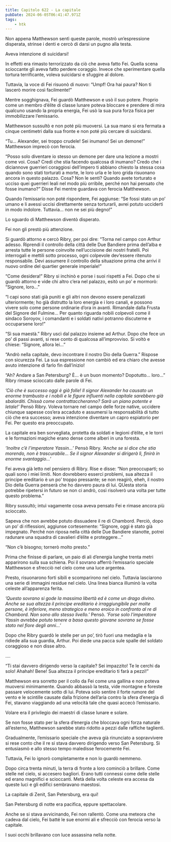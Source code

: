 ```yaml
---
title: Capitolo 622 - La capitale
pubDate: 2024-06-05T06:41:47.971Z
tags:
    - htk
---
```


Non appena Matthewson sentì queste parole, mostrò un’espressione disperata, strinse i denti e cercò di darsi un pugno alla testa.

Aveva intenzione di suicidarsi!

In effetti era rimasto terrorizzato da ciò che aveva fatto Fei. Quella scena scioccante gli aveva fatto perdere coraggio. Invece che sperimentare quella tortura terrificante, voleva suicidarsi e sfuggire al dolore.

Tuttavia, la voce di Fei risuonò di nuovo: “Umpf! Ora hai paura? Non ti lascerò morire così facilmente!”

Mentre sogghignava, Fei guardò Matthewson e usò il suo potere. Proprio come un membro d’élite di classe lunare poteva bloccare e prendere di mira qualcuno usando la propria energia, Fei usò la sua pura forza fisica per immobilizzare l’emissario.

Matthewson sussultò e non poté più muoversi. La sua mano si era fermata a cinque centimetri dalla sua fronte e non poté più cercare di suicidarsi.

“Tu… Alexander, sei troppo crudele! Sei inumano! Sei un demone!” Matthewson imprecò con ferocia.

“Posso solo diventare io stesso un demone per dare una lezione a mostri come voi. Cosa? Credi che stia facendo qualcosa di inumano? Credo che i diciannove guerrieri coraggiosi dell’impero ti abbiano chiesto la stessa cosa quando sono stati torturati a morte, le loro urla e le loro grida risuonano ancora in questo palazzo. Cosa? Non le senti? Quando avete torturato e ucciso quei guerrieri leali nel modo più orribile, perché non hai pensato che fosse inumano?” Disse Fei mentre guardava con ferocia Matthewson.

Quando l’emissario non poté rispondere, Fei aggiunse: “Se fossi stato un po’ umano e li avessi uccisi direttamente senza torturarli, avrei potuto ucciderti in modo indolore. Tuttavia… non ne sei più degno!”

Lo sguardo di Matthewson diventò disperato.

Fei non gli prestò più attenzione.

Si guardò attorno e cercò Ribry, per poi dire: “Torna nel campo con Arthur adesso. Riprendi il controllo della città delle Due Bandiere prima dell’alba e arresta tutte le persone coinvolte nell’uccisione dei nostri fratelli. Poi interrogali e mettili sotto processo, ogni colpevole dev’essere ritenuto responsabile. Devi assumere il controllo della situazione prima che arrivi il nuovo ordine del quartier generale imperiale!”

“Come desidera!” Ribry si inchinò e porse i suoi rispetti a Fei. Dopo che si guardò attorno e vide chi altro c’era nel palazzo, esitò un po’ e mormorò: “Signore, loro…”

“I capi sono stati già puniti e gli altri non devono essere penalizzati ulteriormente; ho già distrutto la loro energia e i loro canali, e possono vivere solo come persone ordinarie d’ora in avanti. Rimandale dalla Frusta del Signore del Fulmine… Per quanto riguarda nobili colpevoli come il sindaco Soroyov, i comandanti e i soldati nativi potranno discuterne e occuparsene loro!”

“Sì sua maestà.” Ribry uscì dal palazzo insieme ad Arthur. Dopo che fece un po’ di passi avanti, si rese conto di qualcosa all’improvviso. Si voltò e chiese: “Signore, allora lei…”

“Andrò nella capitale, devo incontrare il nostro Dio della Guerra.” Rispose con sicurezza Fei. La sua espressione non cambiò ed era chiaro che avesse avuto intenzione di farlo fin dall’inizio!

“Ah? Andare a San Petersburg? È… è un buon momento? Dopotutto… loro…” Ribry rimase scioccato dalle parole di Fei.

<em>’Ciò che è successo oggi è già folle! Il signor Alexander ha causato un enorme trambusto e i nobili e le figure influenti nella capitale sarebbero già sbalorditi. Chissà come contrattaccheranno? Sarà un piano potente e letale!’</em> Pensò Ribry. Voleva tornare nel campo delle forze native, uccidere chiunque sapesse cos’era accaduto e assumersi la responsabilità di tutto ciò che era successo; aveva intenzione diventare un capro espiatorio per Fei. Per questo era preoccupato.

La capitale era ben sorvegliata, protetta da soldati e legioni d’élite, e le torri e le formazioni magiche erano dense come alberi in una foresta.

<em>’Inoltre c’è l’imperatore Yassin…’</em> Pensò Ribry. <em>’Anche se si dice che stia morendo, non è trascurabile… Se il signor Alexander si dirigerà lì, finirà in enorme svantaggio…’</em>

Fei aveva già letto nel pensiero di Ribry. Rise e disse: “Non preoccuparti; so quali sono i miei limiti. Non dovrebbero esserci problemi, sua altezza il principe ereditario è un po’ troppo pressante; se non reagirò, eheh, il nostro Dio della Guerra penserà che ho davvero paura di lui. QUesta storia potrebbe ripetersi in futuro se non ci andrò, così risolverò una volta per tutte questo problema.”

Ribry sussultò; intuì vagamente cosa aveva pensato Fei e rimase ancora più scioccato.

Sapeva che non avrebbe potuto dissuadere il re di Chambord. Perciò, dopo un po’ di riflessioni, aggiunse cortesemente: “Signore, oggi è stato già impegnato. Perché non riposa nella città delle Due Bandiere stanotte, potrei radunare una squadra di cavalieri d’élite e proteggere…”

“Non c’è bisogno; tornerò molto presto.”

Prima che finisse di parlare, un paio di ali d’energia lunghe trenta metri apparirono sulla sua schiena. Poi il sovrano afferrò l’emissario speciale Matthewson e sfrecciò nel cielo come una luce argentea.

Presto, risuonarono forti sibili e scomparirono nel cielo. Tuttavia lasciarono una serie di immagini residue nel cielo. Una linea bianca illuminò la volta celeste all’apparenza ferita.

<em>’Questo sovrano si gode la massima libertà ed è come un drago divino. Anche se sua altezza il principe ereditario è irraggiungibile per molte persone, è inferiore, meno strategico e meno eroico in confronto al re di Chambord. Non sono allo stesso livello.’</em> Pensò. <em>’Forse solo l’imperatore Yassin avrebbe potuto tenere a basa questo giovane sovrano se fosse stato nel fiore degli anni…’</em>

Dopo che Ribry guardò le stelle per un po’, tirò fuori una medaglia e la ridiede alla sua guardia, Arthur. Poi diede una pacca sule spalle del soldato coraggioso e non disse altro.

….

“Ti stai davvero dirigendo verso la capitale? Sei impazzito! Te le cerchi da solo! Ahahah! Bene! Sua altezza il principe ereditario ti farà a pezzi!”

Matthewson era sorretto per il collo da Fei come una gallina e non poteva muoversi minimamente. Quando abbassò la testa, vide montagne e foreste passare velocemente sotto di lui. Poteva solo sentire il forte rumore del vento e le scintille causate dalla frizione dell’aria contro la sfera d’energia di Fei, stavano viaggiando ad una velocità tale che quasi accecò l’emissario.

Volare era il privilegio dei maestri di classe lunare e solare.

Se non fosse stato per la sfera d’energia che bloccava ogni forza naturale all’esterno, Matthewson sarebbe stato ridotto a pezzi dalle raffiche taglienti.

Gradualmente, l’emissario speciale che aveva già rinunciato a sopravvivere si rese conto che il re si stava davvero dirigendo verso San Petersburg. Si entusiasmò e allo stesso tempo maledisse ferocemente Fei.

Tuttavia, Fei lo ignorò completamente e non lo guardò nemmeno.

Dopo circa trenta minuti, la terra di fronte a loro cominciò a brillare. Come stelle nel cielo, si accesero bagliori. Erano tutti connessi come delle stelle ed erano magnifici e scioccanti. Metà della volta celeste era accesa da queste luci e gli edifici sembravano maestosi.

La capitale di Zenit, San Petersburg, era qui!

San Petersburg di notte era pacifica, eppure spettacolare.

Anche se si stava avvicinando, Fei non rallentò. Come una meteora che cadeva dal cielo, Fei batté le sue enormi ali e sfrecciò con ferocia verso la capitale.

I suoi occhi brillavano con luce assassina nella notte.




